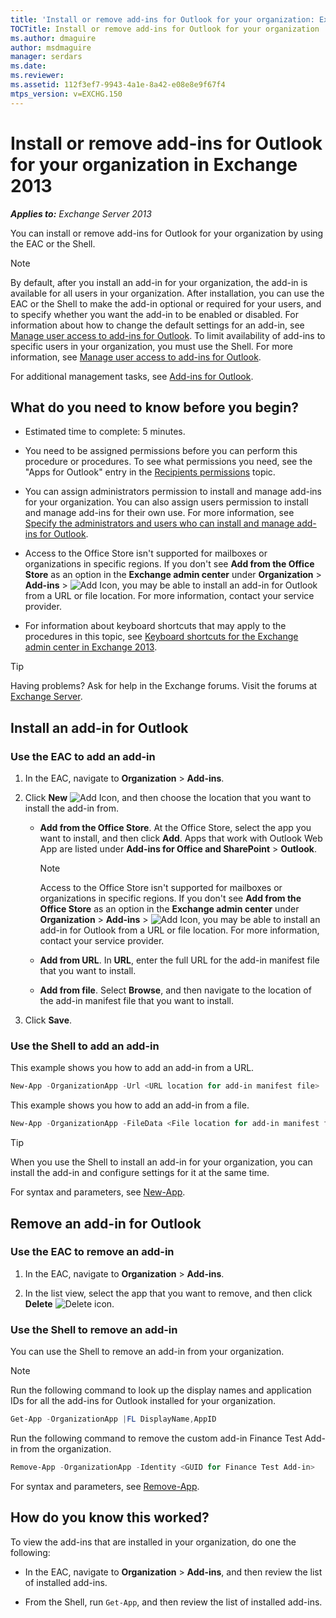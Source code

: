 ```yaml
---
title: 'Install or remove add-ins for Outlook for your organization: Exchange 2013 Help'
TOCTitle: Install or remove add-ins for Outlook for your organization
ms.author: dmaguire
author: msdmaguire
manager: serdars
ms.date: 
ms.reviewer: 
ms.assetid: 112f3ef7-9943-4a1e-8a42-e08e8e9f67f4
mtps_version: v=EXCHG.150
---
```


# Install or remove add-ins for Outlook for your organization in Exchange 2013

_**Applies to:** Exchange Server 2013_

You can install or remove add-ins for Outlook for your organization by using the EAC or the Shell.

> [!NOTE]
> By default, after you install an add-in for your organization, the add-in is available for all users in your organization. After installation, you can use the EAC or the Shell to make the add-in optional or required for your users, and to specify whether you want the add-in to be enabled or disabled. For information about how to change the default settings for an add-in, see [Manage user access to add-ins for Outlook](manage-user-access-to-add-ins-exchange-2013-help.md). To limit availability of add-ins to specific users in your organization, you must use the Shell. For more information, see [Manage user access to add-ins for Outlook](manage-user-access-to-add-ins-exchange-2013-help.md).

For additional management tasks, see [Add-ins for Outlook](add-ins-for-outlook-exchange-2013-help.md).

## What do you need to know before you begin?

- Estimated time to complete: 5 minutes.

- You need to be assigned permissions before you can perform this procedure or procedures. To see what permissions you need, see the "Apps for Outlook" entry in the [Recipients permissions](http://technet.microsoft.com/library/5b690bcb-c6df-4511-90e1-08ca91f43b37.aspx) topic.

- You can assign administrators permission to install and manage add-ins for your organization. You can also assign users permission to install and manage add-ins for their own use. For more information, see [Specify the administrators and users who can install and manage add-ins for Outlook](specify-who-can-install-and-manage-add-ins-exchange-2013-help.md).

- Access to the Office Store isn't supported for mailboxes or organizations in specific regions. If you don't see **Add from the Office Store** as an option in the **Exchange admin center** under **Organization** \> **Add-ins** \> ![Add Icon](images/ITPro_EAC_AddIcon.gif), you may be able to install an add-in for Outlook from a URL or file location. For more information, contact your service provider.

- For information about keyboard shortcuts that may apply to the procedures in this topic, see [Keyboard shortcuts for the Exchange admin center in Exchange 2013](keyboard-shortcuts-in-the-exchange-admin-center-2013-help.md).

> [!TIP]
> Having problems? Ask for help in the Exchange forums. Visit the forums at [Exchange Server](https://go.microsoft.com/fwlink/p/?linkId=60612).

## Install an add-in for Outlook

### Use the EAC to add an add-in

1. In the EAC, navigate to **Organization** \> **Add-ins**.

2. Click **New** ![Add Icon](images/ITPro_EAC_AddIcon.gif), and then choose the location that you want to install the add-in from.

   - **Add from the Office Store**. At the Office Store, select the app you want to install, and then click **Add**. Apps that work with Outlook Web App are listed under **Add-ins for Office and SharePoint** \> **Outlook**.

     > [!NOTE]
     > Access to the Office Store isn't supported for mailboxes or organizations in specific regions. If you don't see **Add from the Office Store** as an option in the **Exchange admin center** under **Organization** \> **Add-ins** \> ![Add Icon](images/ITPro_EAC_AddIcon.gif), you may be able to install an add-in for Outlook from a URL or file location. For more information, contact your service provider.

   - **Add from URL**. In **URL**, enter the full URL for the add-in manifest file that you want to install.

   - **Add from file**. Select **Browse**, and then navigate to the location of the add-in manifest file that you want to install.

3. Click **Save**.

### Use the Shell to add an add-in

This example shows you how to add an add-in from a URL.

```powershell
New-App -OrganizationApp -Url <URL location for add-in manifest file>
```

This example shows you how to add an add-in from a file.

```powershell
New-App -OrganizationApp -FileData <File location for add-in manifest file>
```

> [!TIP]
> When you use the Shell to install an add-in for your organization, you can install the add-in and configure settings for it at the same time.

For syntax and parameters, see [New-App](http://technet.microsoft.com/library/f05951d8-1e49-42b6-a341-66eb67b2870f.aspx).

## Remove an add-in for Outlook

### Use the EAC to remove an add-in

1. In the EAC, navigate to **Organization** \> **Add-ins**.

2. In the list view, select the app that you want to remove, and then click **Delete** ![Delete icon](images/ITPro_EAC_DeleteIcon.gif).

### Use the Shell to remove an add-in

You can use the Shell to remove an add-in from your organization.

> [!NOTE]
> Run the following command to look up the display names and application IDs for all the add-ins for Outlook installed for your organization.

```powershell
Get-App -OrganizationApp |FL DisplayName,AppID
```

Run the following command to remove the custom add-in Finance Test Add-in from the organization.

```powershell
Remove-App -OrganizationApp -Identity <GUID for Finance Test Add-in>
```

For syntax and parameters, see [Remove-App](http://technet.microsoft.com/library/cfd1245f-dcd2-48c1-b753-a7ebedd2803f.aspx).

## How do you know this worked?

To view the add-ins that are installed in your organization, do one the following:

- In the EAC, navigate to **Organization** \> **Add-ins**, and then review the list of installed add-ins.

- From the Shell, run `Get-App`, and then review the list of installed add-ins.

